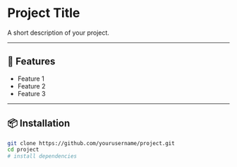 # Project Title

A short description of your project.

---

## 🚀 Features
- Feature 1  
- Feature 2  
- Feature 3  

---

## 📦 Installation
```bash
git clone https://github.com/yourusername/project.git
cd project
# install dependencies
